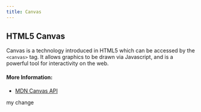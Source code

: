 ```yaml
---
title: Canvas
---
```

## HTML5 Canvas

Canvas is a technology introduced in HTML5 which can be accessed by the `<canvas>` tag. It allows graphics to be drawn via Javascript, and is a powerful tool for interactivity on the web.

#### More Information:

- [MDN Canvas API](https://developer.mozilla.org/en-US/docs/Web/API/Canvas_API)

my change
